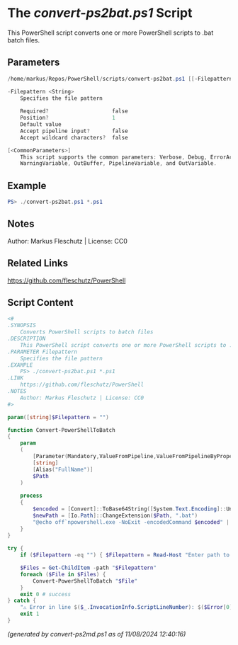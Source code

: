 The *convert-ps2bat.ps1* Script
===========================

This PowerShell script converts one or more PowerShell scripts to .bat batch files.

Parameters
----------
```powershell
/home/markus/Repos/PowerShell/scripts/convert-ps2bat.ps1 [[-Filepattern] <String>] [<CommonParameters>]

-Filepattern <String>
    Specifies the file pattern
    
    Required?                    false
    Position?                    1
    Default value                
    Accept pipeline input?       false
    Accept wildcard characters?  false

[<CommonParameters>]
    This script supports the common parameters: Verbose, Debug, ErrorAction, ErrorVariable, WarningAction, 
    WarningVariable, OutBuffer, PipelineVariable, and OutVariable.
```

Example
-------
```powershell
PS> ./convert-ps2bat.ps1 *.ps1

```

Notes
-----
Author: Markus Fleschutz | License: CC0

Related Links
-------------
https://github.com/fleschutz/PowerShell

Script Content
--------------
```powershell
<#
.SYNOPSIS
	Converts PowerShell scripts to batch files
.DESCRIPTION
	This PowerShell script converts one or more PowerShell scripts to .bat batch files.
.PARAMETER Filepattern
	Specifies the file pattern
.EXAMPLE
	PS> ./convert-ps2bat.ps1 *.ps1
.LINK
	https://github.com/fleschutz/PowerShell
.NOTES
	Author: Markus Fleschutz | License: CC0
#>

param([string]$Filepattern = "")

function Convert-PowerShellToBatch
{
    param
    (
        [Parameter(Mandatory,ValueFromPipeline,ValueFromPipelineByPropertyName)]
        [string]
        [Alias("FullName")]
        $Path
    )
 
    process
    {
        $encoded = [Convert]::ToBase64String([System.Text.Encoding]::Unicode.GetBytes((Get-Content -Path $Path -Raw -Encoding UTF8)))
        $newPath = [Io.Path]::ChangeExtension($Path, ".bat")
        "@echo off`npowershell.exe -NoExit -encodedCommand $encoded" | Set-Content -Path $newPath -Encoding Ascii
    }
}
 
try {
	if ($Filepattern -eq "") { $Filepattern = Read-Host "Enter path to the PowerShell script(s)" }

	$Files = Get-ChildItem -path "$Filepattern"
	foreach ($File in $Files) {
		Convert-PowerShellToBatch "$File"
	}
	exit 0 # success
} catch {
	"⚠️ Error in line $($_.InvocationInfo.ScriptLineNumber): $($Error[0])"
	exit 1
}
```

*(generated by convert-ps2md.ps1 as of 11/08/2024 12:40:16)*
